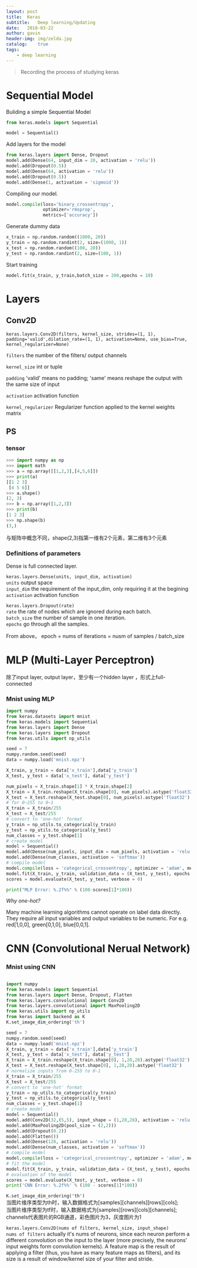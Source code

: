 ```yaml
---
layout: post
title:  Keras
subtitle:   Deep learning/Updating
date:   2018-03-22
author: gavin
header-img: img/zelda.jpg
catalog:    true
tags:
    - deep learning
---
```


>Recording the process of studying keras

# Sequential Model

Buliding a simple Sequential Model

```python
from keras.models import Sequential

model = Sequential()
```

Add layers for the model

```python
from keras.layers import Dense, Dropout
model.add(Dense(64, input_dim = 20, activation = 'relu'))
model.add(Dropout(0.5))
model.add(Dense(64, activation = 'relu'))
model.add(Dropout(0.5))
model.add(Dense(1, activation = 'sigmoid'))

```
Compiling our model.

```python
model.compile(loss='binary_crossentropy',
              optimizer='rmsprop',
              metrics=['accuracy'])
```

Generate dummy data

```python
x_train = np.random.random((1000, 20))
y_train = np.random.randint(2, size=(1000, 1))
x_test = np.random.random((100, 20))
y_test = np.random.randint(2, size=(100, 1))

```

Start training

```python
model.fit(x_train, y_train,batch_size = 200,epochs = 10)
```

# Layers

## Conv2D

`keras.layers.Conv2D(filters, kernel_size, strides=(1, 1), padding='valid',dilation_rate=(1, 1), activation=None, use_bias=True, kernel_regularizer=None)`

`filters` the number of the filters/ output channels

`kernel_size` int or tuple

`padding` 'valid' means no padding; 'same' means reshape the output with the same size of input

`activation` activation function

`kernel_regularizer` Regularizer function applied to the kernel weights matrix


## PS

### tensor 

```python
>>> import numpy as np
>>> import math
>>> a = np.array([[1,2,3],[4,5,6]])
>>> print(a)
[[1 2 3]
 [4 5 6]]
>>> a.shape()
(2, 3)
>>> b = np.array([1,2,3])
>>> print(b)
[1 2 3]
>>> np.shape(b)
(3,)

```
与矩阵中概念不同，shape(2,3)指第一维有2个元素，第二维有3个元素

### Definitions of parameters

Dense is full connected layer.

`keras.layers.Dense(units, input_dim, activation)`<br>
`units` output space<br>
`input_dim` the requirement of the input_dim, only requiring it at the begining<br>
`activation`  activation function<br>

`keras.layers.Dropout(rate)`<br>
`rate` the rate of nodes which are ignored during each batch.<br>
`batch_size` the number of sample in one iteration.<br>
`epochs` go through all the samples.

From above， epoch = nums of iterations = nusm of samples / batch_size


# MLP (Multi-Layer Perceptron) 

除了input layer, output layer，至少有一个hidden layer ，形式上full-connected

### Mnist using MLP

```python
import numpy
from keras.datasets import mnist
from keras.models import Sequential
from keras.layers import Dense
from keras.layers import Dropout
from keras.utils import np_utils

seed = 7
numpy.random.seed(seed)
data = numpy.load('mnist.npz')

X_train, y_train = data['x_train'],data['y_train']
X_test, y_test = data['x_test'], data['y_test']

num_pixels = X_train.shape[1] * X_train.shape[2]
X_train = X_train.reshape(X_train.shape[0], num_pixels).astype('float32')
X_test = X_test.reshape(X_test.shape[0], num_pixels).astype('float32')
# for 0~255 to 0~1
X_train = X_train/255
X_test = X_test/255
# convert to 'one-hot' format
y_train = np_utils.to_categorical(y_train)
y_test = np_utils.to_categorical(y_test)
num_classes = y_test.shape[1]
# create model
model = Sequential()
model.add(Dense(num_pixels, input_dim = num_pixels, activation = 'relu'))
model.add(Dense(num_classes, activation = 'softmax'))
# compile model
model.compile(loss = 'categorical_crossentropy', optimizer = 'adam', metrics = ['accuracy'])
model.fit(X_train, y_train, validation_data = (X_test, y_test), epochs = 10, batch_size = 200, verbose = 2)
scores = model.evaluate(X_test, y_test, verbose = 0)

print("MLP Error: %.2f%%" % (100-scores[1]*100))
```

*Why one-hot?*

Many machine learning algorithms cannot operate on label data directly. They require all input variables and output variables to be numeric. For e.g. red[1,0,0], green[0,1,0], blue[0,0,1].

# CNN (Convolutional Nerual Network)

### Mnist using CNN

```python

import numpy
from keras.models import Sequential
from keras.layers import Dense, Dropout, Flatten
from keras.layers.convolutional import Conv2D
from keras.layers.convolutional import MaxPooling2D
from keras.utils import np_utils
from keras import backend as K
K.set_image_dim_ordering('th')

seed = 7
numpy.random.seed(seed)
data = numpy.load('mnist.npz')
X_train, y_train = data['x_train'],data['y_train']
X_test, y_test = data['x_test'], data['y_test']
X_train = X_train.reshape(X_train.shape[0], 1,28,28).astype('float32')
X_test = X_test.reshape(X_test.shape[0], 1,28,28).astype('float32')
# normalize inputs from 0-255 to 0-1
X_train = X_train/255
X_test = X_test/255
# convert to 'one-hot' format
y_train = np_utils.to_categorical(y_train)
y_test = np_utils.to_categorical(y_test)
num_classes = y_test.shape[1]
# create model
model = Sequential()
model.add(Conv2D(32,(5,5), input_shape = (1,28,28), activation = 'relu'))
model.add(MaxPooling2D(pool_size = (2,2)))
model.add(Dropout(0.2))
model.add(Flatten())
model.add(Dense(128, activation = 'relu'))
model.add(Dense(num_classes, activation = 'softmax'))
# compile model
model.compile(loss = 'categorical_crossentropy', optimizer = 'adam', metrics = ['accuracy'])
# fit the model
model.fit(X_train, y_train, validation_data = (X_test, y_test), epochs = 10, batch_size = 200, verbose = 2)
# evaluation of the model
scores = model.evaluate(X_test, y_test, verbose = 0)
print('CNN Error: %.2f%%' % (100 - scores[1]*100))

```
`K.set_image_dim_ordering('th')` <br>
当图片维序类型为th时，输入数据格式为[samples][channels][rows][cols];<br>
当图片维序类型为tf时，输入数据格式为[samples][rows][cols][channels];<br>
channels代表图片的RGB通道，彩色图片为3，灰度图片为1

`keras.layers.Conv2D(nums of filters, kernel_size, input_shape)`<br>
`nums of filters` actually it's nums of neurons, since each neuron perform a different convolution on the input to the layer (more precisely, the neurons' input weights form convolution kernels). A feature map is the result of applying a filter (thus, you have as many feature maps as filters), and its size is a result of window/kernel size of your filter and stride.<br>

